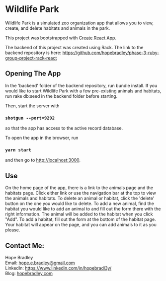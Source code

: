# Wildlife Park

Wildlife Park is a simulated zoo organization app that allows you to view, create, and delete habitats and animals in the park.

This project was bootstrapped with [Create React App](https://github.com/facebook/create-react-app).

The backend of this project was created using Rack. The link to the backend repository is here: https://github.com/hopebradley/phase-3-ruby-group-project-rack-react

## Opening The App

In the 'backend' folder of the backend repository, run bundle install. If you would like to start Wildlife Park with a few pre-existing animals and habitats, run rake db:seed in the backend folder before starting.

Then, start the server with
### `shotgun --port=9292`
so that the app has access to the active record database.

To open the app in the browser, run
### `yarn start`
and then go to [http://localhost:3000](http://localhost:3000).

## Use

On the home page of the app, there is a link to the animals page and the habitats page. Click either link or use the navigation bar at the top to view the animals and habitats. To delete an animal or habitat, click the 'delete' button on the one you would like to delete. To add a new animal, find the habitat you would like to add an animal to and fill out the form there with the right information. The animal will be added to the habitat when you click "Add". To add a habitat, fill out the form at the bottom of the habitat page. Your habitat will appear on the page, and you can add animals to it as you please.

## Contact Me:

Hope Bradley
<br>
Email: hope.e.bradley@gmail.com
<br>
LinkedIn: https://www.linkedin.com/in/hopebradl3y/
<br>
Blog: <a href="https://hopebradley.com">hopebradley.com</a>
